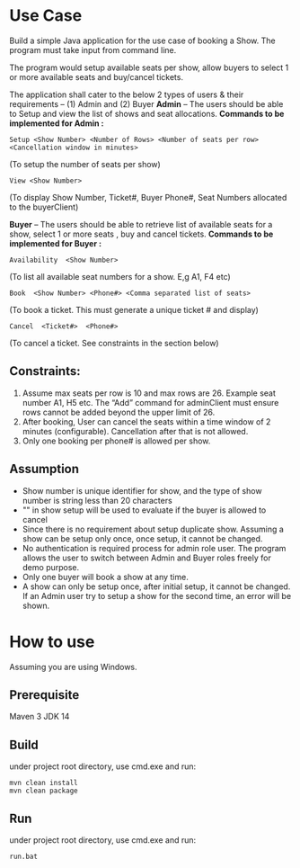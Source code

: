 # Use Case

Build a simple Java application for the use case of booking a Show. The program must take input from command line.

The program would setup available seats per show, allow buyers to select 1 or more available seats and buy/cancel tickets.

The application shall cater to the below 2 types of users & their requirements – (1) Admin and (2) Buyer
**Admin** – The users should be able to Setup and view the list of shows and seat allocations.
**Commands to be implemented for Admin :**

`Setup <Show Number> <Number of Rows> <Number of seats per row>  <Cancellation window in minutes>`  

(To setup the number of seats per show)

`View <Show Number>`  

(To display Show Number, Ticket#, Buyer Phone#, Seat Numbers allocated to the buyerClient)

**Buyer** – The users should be able to retrieve list of available seats for a show, select 1 or more seats , buy and cancel tickets.
**Commands to be implemented for Buyer :**

`Availability  <Show Number>`   

(To list all available seat numbers for a show. E,g A1, F4 etc)

`Book  <Show Number> <Phone#> <Comma separated list of seats>` 

(To book a ticket. This must generate a unique ticket # and display)

`Cancel  <Ticket#>  <Phone#>`

(To cancel a ticket. See constraints in the section below)

## Constraints:

1. Assume max seats per row is 10 and max rows are 26. Example seat number A1,  H5 etc. The “Add” command for adminClient must ensure rows cannot be added beyond the upper limit of 26.
2. After booking, User can cancel the seats within a time window of 2 minutes (configurable).   Cancellation after that is not allowed.
3. Only one booking per phone# is allowed per show.

## Assumption
- Show number is unique identifier for show, and the type of show number is string less than 20 characters
- "<Cancellation window in minutes>" in show setup will be used to evaluate if the buyer is allowed to cancel
- Since there is no requirement about setup duplicate show. Assuming a show can be setup only once, once setup, it cannot be changed.
- No authentication is required process for admin role user. The program allows the user to switch between Admin and Buyer roles freely for demo purpose.
- Only one buyer will book a show at any time.
- A show can only be setup once, after initial setup, it cannot be changed. If an Admin user try to setup a show for the second time, an error will be shown. 

# How to use
Assuming you are using Windows.
## Prerequisite 
Maven 3
JDK 14

## Build 
under project root directory, use cmd.exe and run:
```
mvn clean install
mvn clean package
```
## Run
under project root directory, use cmd.exe and run:
```
run.bat
```
